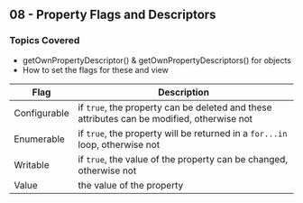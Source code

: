 ## 08 - Property Flags and Descriptors

### Topics Covered

- getOwnPropertyDescriptor() & getOwnPropertyDescriptors() for objects
- How to set the flags for these and view

| Flag         | Description                                                                                |
| ------------ | ------------------------------------------------------------------------------------------ |
| Configurable | if `true`, the property can be deleted and these attributes can be modified, otherwise not |
| Enumerable   | if `true`, the property will be returned in a `for...in` loop, otherwise not               |
| Writable     | if `true`, the value of the property can be changed, otherwise not                         |
| Value        | the value of the property                                                                  |

